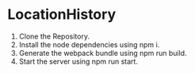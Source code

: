 # LocationHistory
1. Clone the Repository.
2. Install the node dependencies using npm i.
3. Generate the webpack bundle using npm run build. 
4. Start the server using npm run start.
